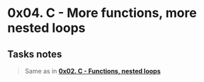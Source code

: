 # ****0x04. C - More functions, more nested loops****

## Tasks notes

> Same as in [****0x02. C - Functions, nested loops****](https://github.com/AmrEwais/alx-low_level_programming/tree/master/0x02-functions_nested_loops)
